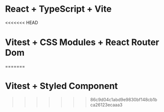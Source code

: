 # React + TypeScript + Vite

<<<<<<< HEAD
# Vitest + CSS Modules + React Router Dom
=======
# Vitest + Styled Component
>>>>>>> 86c9d04c1abd9e9830bf148cb1bca26123ecaaa3


